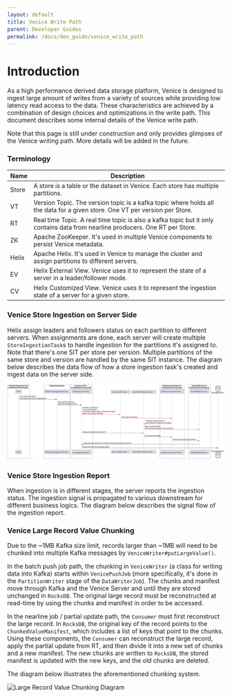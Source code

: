 ```yaml
---
layout: default
title: Venice Write Path
parent: Developer Guides
permalink: /docs/dev_guide/venice_write_path
---
```


# Introduction

As a high performance derived data storage platform, Venice is designed to ingest large amount of writes from a variety 
of sources while providing low latency read access to the data. These characteristics are achieved by a combination of
design choices and optimizations in the write path. This document describes some internal details of the Venice write path. 

Note that this page is still under construction and only provides glimpses of the Venice writing path. More details will 
be added in the future.

### Terminology

| Name  | Description                                                                                                                   |
|-------|-------------------------------------------------------------------------------------------------------------------------------|
| Store | A store is a table or the dataset in Venice. Each store has multiple partitions.                                              |
| VT    | Version Topic. The version topic is a kafka topic where holds all the data for a given store. One VT per version per Store.   |
| RT    | Real time Topic. A real time topic is also a kafka topic but it only contains data from nearline producers. One RT per Store. |
| ZK    | Apache ZooKeeper. It's used in multiple Venice components to persist Venice metadata.                                         |
| Helix | Apache Helix. It's used in Venice to manage the cluster and assign partitions to different servers.                           |
| EV    | Helix External View. Venice uses it to represent the state of a server in a leader/follower mode.                             |
| CV    | Helix Customized View. Venice uses it to represent the ingestion state of a server for a given store.                         |

### Venice Store Ingestion on Server Side

Helix assign leaders and followers status on each partition to different servers. When assignments are done, each server
will create multiple `StoreIngestionTask`s to handle ingestion for the partitions it's assigned to. Note that there's one SIT per store per
version. Multiple partitions of the same store and version are handled by the same SIT instance. The diagram below 
describes the data flow of how a store ingestion task's created and ingest data on the server side.

![Server Ingestion Diagram](../assets/images/server_ingestion.svg)

### Venice Store Ingestion Report 

When ingestion is in different stages, the server reports the ingestion status. The ingestion signal is propagated to 
various downstream for different business logics. The diagram below describes the signal flow of the ingestion report.

### Venice Large Record Value Chunking

Due to the ~1MB Kafka size limit, records larger than ~1MB will need to be chunked into multiple Kafka messages by
`VeniceWriter#putLargeValue()`.

In the batch push job path, the chunking in `VeniceWriter` (a class for writing data into Kafka) starts within
`VenicePushJob` (more specifically, it's done in the `PartitionWriter` stage of the `DataWriterJob`). The chunks and
manifest move through Kafka and the Venice Server and until they are stored unchanged in `RocksDB`. The original large
record must be reconstructed at read-time by using the chunks and manifest in order to be accessed.

In the nearline job / partial update path, the `Consumer` must first reconstruct the large record. In `RocksDB`, the
original key of the record points to the `ChunkedValueManifest`, which includes a list of keys that point to the chunks.
Using these components, the `Consumer` can reconstruct the large record, apply the partial update from RT, and then
divide it into a new set of chunks and a new manifest. The new chunks are written to `RocksDB`, the stored manifest
is updated with the new keys, and the old chunks are deleted.

The diagram below illustrates the aforementioned chunking system.

![Large Record Value Chunking Diagram]()
